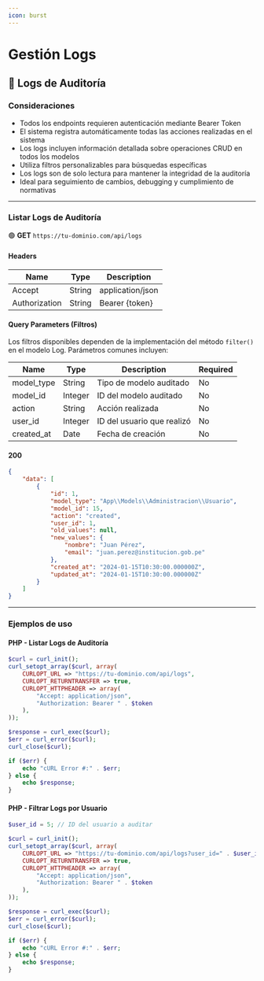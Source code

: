 ```yaml
---
icon: burst
---
```


# Gestión Logs

## 🐛 Logs de Auditoría

### Consideraciones

* Todos los endpoints requieren autenticación mediante Bearer Token
* El sistema registra automáticamente todas las acciones realizadas en el sistema
* Los logs incluyen información detallada sobre operaciones CRUD en todos los modelos
* Utiliza filtros personalizables para búsquedas específicas
* Los logs son de solo lectura para mantener la integridad de la auditoría
* Ideal para seguimiento de cambios, debugging y cumplimiento de normativas

***

### Listar Logs de Auditoría

🟢 **GET** `https://tu-dominio.com/api/logs`

#### Headers

| Name          | Type   | Description      |
| ------------- | ------ | ---------------- |
| Accept        | String | application/json |
| Authorization | String | Bearer \{token\}   |

#### Query Parameters (Filtros)

Los filtros disponibles dependen de la implementación del método `filter()` en el modelo Log. Parámetros comunes incluyen:

| Name        | Type    | Description                | Required |
| ----------- | ------- | -------------------------- | -------- |
| model\_type | String  | Tipo de modelo auditado    | No       |
| model\_id   | Integer | ID del modelo auditado     | No       |
| action      | String  | Acción realizada           | No       |
| user\_id    | Integer | ID del usuario que realizó | No       |
| created\_at | Date    | Fecha de creación          | No       |

#### 200

```json
{
    "data": [
        {
            "id": 1,
            "model_type": "App\\Models\\Administracion\\Usuario",
            "model_id": 15,
            "action": "created",
            "user_id": 1,
            "old_values": null,
            "new_values": {
                "nombre": "Juan Pérez",
                "email": "juan.perez@institucion.gob.pe"
            },
            "created_at": "2024-01-15T10:30:00.000000Z",
            "updated_at": "2024-01-15T10:30:00.000000Z"
        }
    ]
}
```

***

### Ejemplos de uso

#### PHP - Listar Logs de Auditoría

```php
$curl = curl_init();
curl_setopt_array($curl, array(
    CURLOPT_URL => "https://tu-dominio.com/api/logs",
    CURLOPT_RETURNTRANSFER => true,
    CURLOPT_HTTPHEADER => array(
        "Accept: application/json",
        "Authorization: Bearer " . $token
    ),
));

$response = curl_exec($curl);
$err = curl_error($curl);
curl_close($curl);

if ($err) {
    echo "cURL Error #:" . $err;
} else {
    echo $response;
}
```

#### PHP - Filtrar Logs por Usuario

```php
$user_id = 5; // ID del usuario a auditar

$curl = curl_init();
curl_setopt_array($curl, array(
    CURLOPT_URL => "https://tu-dominio.com/api/logs?user_id=" . $user_id,
    CURLOPT_RETURNTRANSFER => true,
    CURLOPT_HTTPHEADER => array(
        "Accept: application/json",
        "Authorization: Bearer " . $token
    ),
));

$response = curl_exec($curl);
$err = curl_error($curl);
curl_close($curl);

if ($err) {
    echo "cURL Error #:" . $err;
} else {
    echo $response;
}
```
